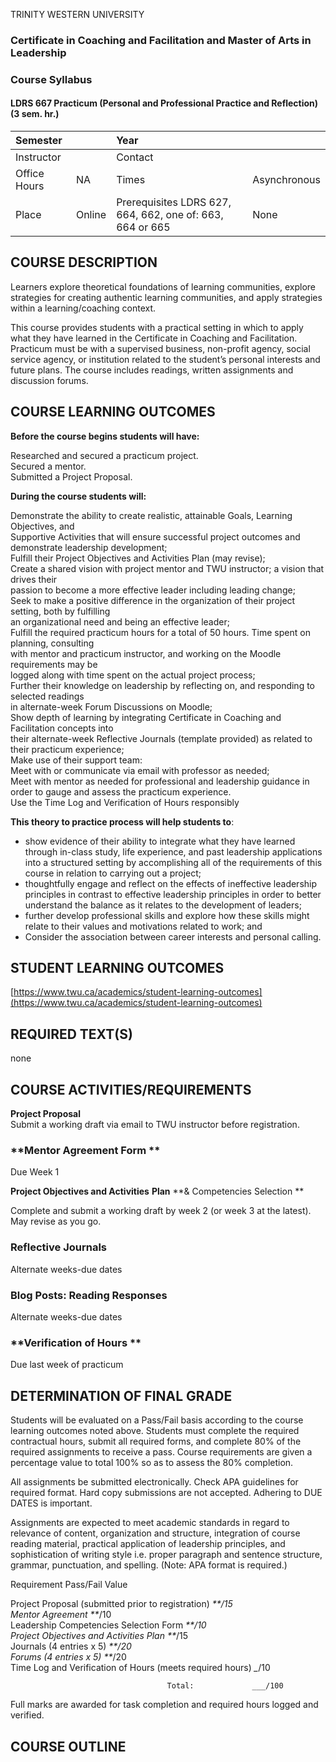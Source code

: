TRINITY WESTERN UNIVERSITY

### Certificate in Coaching and Facilitation and Master of Arts in Leadership

### Course Syllabus

#### LDRS 667 Practicum \(Personal and Professional Practice and Reflection\) \(3 sem. hr.\)

| Semester |  | Year |  |
| :--- | :--- | :--- | :--- |
| Instructor |  | Contact |  |
| Office Hours | NA | Times | Asynchronous |
| Place | Online | Prerequisites LDRS 627,     664, 662, one of: 663, 664 or 665 | None |

## COURSE DESCRIPTION

Learners explore theoretical foundations of learning communities, explore strategies for creating authentic learning communities, and apply strategies within a learning/coaching context.

This course provides students with a practical setting in which to apply what they have learned in the Certificate in Coaching and Facilitation. Practicum must be with a supervised business, non-profit agency, social service agency, or institution related to the student’s personal interests and future plans. The course includes readings, written assignments and discussion forums.

## COURSE LEARNING OUTCOMES

**Before the course begins students will have:**

Researched and secured a practicum project.  
Secured a mentor.  
Submitted a Project Proposal.

**During the course students will:**

Demonstrate the ability to create realistic, attainable Goals, Learning Objectives, and  
Supportive Activities that will ensure successful project outcomes and demonstrate leadership development;  
Fulfill their Project Objectives and Activities Plan \(may revise\);  
Create a shared vision with project mentor and TWU instructor; a vision that drives their  
passion to become a more effective leader including leading change;  
Seek to make a positive difference in the organization of their project setting, both by fulfilling  
an organizational need and being an effective leader;  
Fulfill the required practicum hours for a total of 50 hours. Time spent on planning, consulting  
with mentor and practicum instructor, and working on the Moodle requirements may be  
logged along with time spent on the actual project process;  
Further their knowledge on leadership by reflecting on, and responding to selected readings  
in alternate-week Forum Discussions on Moodle;  
Show depth of learning by integrating Certificate in Coaching and Facilitation concepts into  
their alternate-week Reflective Journals \(template provided\) as related to their practicum experience;  
Make use of their support team:  
Meet with or communicate via email with professor as needed;  
Meet with mentor as needed for professional and leadership guidance in order to gauge and assess the practicum experience.  
Use the Time Log and Verification of Hours responsibly

**This theory to practice process will help students to**:

* show evidence of their ability to integrate what they have learned through in-class study, life experience, and past leadership applications into a structured setting by accomplishing all of the requirements of this course in relation to carrying out a project;
* thoughtfully engage and reflect on the effects of ineffective leadership principles in contrast to effective leadership principles in order to better understand the balance as it relates to the development of leaders;
* further develop professional skills and explore how these skills might relate to their values and motivations related to work; and
* Consider the association between career interests and personal calling.

## STUDENT LEARNING OUTCOMES

[https://www.twu.ca/academics/student-learning-outcomes](https://www.twu.ca/academics/student-learning-outcomes)

## REQUIRED TEXT\(S\)

none

## COURSE ACTIVITIES/REQUIREMENTS

**Project Proposal**  
Submit a working draft via email to TWU instructor before registration.

### **Mentor Agreement Form **

Due Week 1

**Project Objectives and Activities** **Plan** **& Competencies Selection                                                                                              **

Complete and submit a working draft by week 2 \(or week 3 at the latest\). May revise as you go.

### **Reflective Journals**

Alternate weeks-due dates

### Blog Posts: Reading Responses

Alternate weeks-due dates

### **Verification of Hours **

Due last week of practicum

## DETERMINATION OF FINAL GRADE

Students will be evaluated on a Pass/Fail basis according to the course learning outcomes noted above. Students must complete the required contractual hours, submit all required forms, and complete 80% of the required assignments to receive a pass. Course requirements are given a percentage value to total 100% so as to assess the 80% completion.

All assignments be submitted electronically. Check APA guidelines for required format. Hard copy submissions are not accepted. Adhering to DUE DATES is important.

Assignments are expected to meet academic standards in regard to relevance of content, organization and structure, integration of course reading material, practical application of leadership principles, and sophistication of writing style i.e. proper paragraph and sentence structure, grammar, punctuation, and spelling. \(Note: APA format is required.\)

Requirement                                               Pass/Fail Value

Project Proposal \(submitted prior to registration\)                _**/15  
Mentor Agreement                                    **_/10  
Leadership Competencies Selection Form                        _**/10  
Project Objectives and Activities Plan                        **_/15  
Journals \(4 entries x 5\)                                 _**/20  
Forums \(4 entries x 5\)                                 **_/20  
Time Log and Verification of Hours \(meets required hours\)            _\__/10

```
                                   Total:             ___/100
```

Full marks are awarded for task completion and required hours logged and verified.

## COURSE OUTLINE



